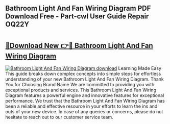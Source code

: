 ## Bathroom Light And Fan Wiring Diagram PDF Download Free - Part-cwI User Guide Repair OQ22Y

# <h2><a href="http://dfrh96.blite.top/?on=Bathroom+Light+And+Fan+Wiring+Diagram">🔗Download New 👉🔴 Bathroom Light And Fan Wiring Diagram</a></h2>

[![Bathroom Light And Fan Wiring Diagram download](https://i.imgur.com/lujVjoI.png)](http://dfrh96.blite.top/?on=Bathroom+Light+And+Fan+Wiring+Diagram)
Learning Made Easy This guide breaks down complex concepts into simple steps for effortless understanding of your new Bathroom Light And Fan Wiring Diagram. Thank You for Choosing Brand Name We are committed to providing you with exceptional products and services. This Bathroom Light And Fan Wiring Diagram features a powerful engine and innovative features for exceptional performance. We trust that the Bathroom Light And Fan Wiring Diagram has been a reliable and effective resource in your efforts to learn the ins and outs of your new device. In case of any queries or concerns, please do not hesitate to reach out to our customer service team.
